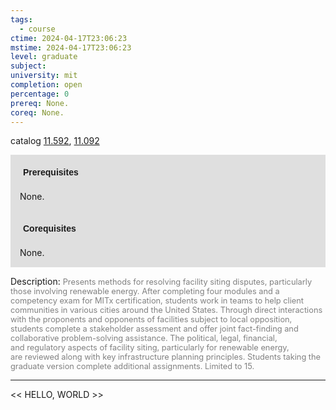 ```yaml
---
tags:
  - course
ctime: 2024-04-17T23:06:23
mstime: 2024-04-17T23:06:23
level: graduate
subject: 
university: mit
completion: open
percentage: 0
prereq: None.
coreq: None.
---
```


catalog [11.592](http://student.mit.edu/catalog/m11c.html#11.592), [11.092](http://student.mit.edu/catalog/m11a.html#11.092)

<span style="display: block; padding: 15px; background-color: rgb(100, 100, 100, 0.2);"><font id="m_prereq614_0" style="display: block; font-family: Arial, sans-serif; font-weight: bold; padding: 5px">Prerequisites</font><br><span id="prereq614_0">None.</span></span>
<span style="display: block; padding: 15px; background-color: rgb(100, 100, 100, 0.2);"><font id="m_coreq614_0" style="display: block; font-family: Arial, sans-serif; font-weight: bold; padding: 5px">Corequisites</font><br><span id="coreq614_0">None.</span></span>

<font style="">Description:</font>
<font style="color: grey; font-size: 0.8rem;">Presents methods for resolving facility siting disputes, particularly those involving renewable energy. After completing four modules and a competency exam for MITx certification, students work in teams to help client communities in various cities around the United States. Through direct interactions with the proponents and opponents of facilities subject to local opposition, students complete a stakeholder assessment and offer joint fact-finding and collaborative problem-solving assistance. The political, legal, financial, and regulatory aspects of facility siting, particularly for renewable energy, are reviewed along with key infrastructure planning principles. Students taking the graduate version complete additional assignments. Limited to 15.</font>



---

<< HELLO, WORLD >>
